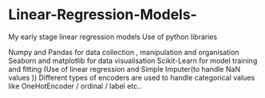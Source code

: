 # Linear-Regression-Models-
My early stage linear regression models 
Use of python libraries 

Numpy and Pandas for data collection , manipulation and organisation 
Seaborn and matplotlib for data visualisation 
Scikit-Learn for model training and fitting (Use of linear regression and Simple Imputer(to handle NaN values ))
Different types of encoders are used to handle categorical values like OneHotEncoder / ordinal / label etc.. 
